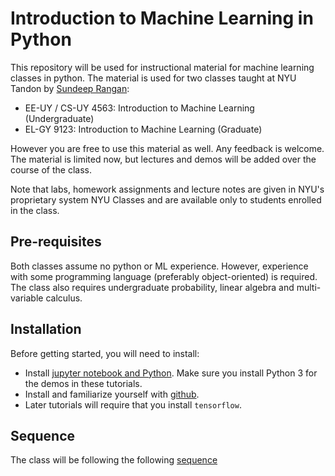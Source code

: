 # Introduction to Machine Learning in Python

This repository will be used for instructional material for 
machine learning classes in python.  The material is used for two classes taught at NYU Tandon
by [Sundeep Rangan](http://wireless.engineering.nyu.edu/sundeep-rangan/):

* EE-UY / CS-UY 4563: Introduction to Machine Learning (Undergraduate)
* EL-GY 9123: Introduction to Machine Learning (Graduate)

However you are free to use this material as well.  Any feedback
is welcome.  The material is limited now, but lectures and demos will
be added over the course of the class.  

Note that labs, homework assignments and lecture notes are given in 
NYU's proprietary system NYU Classes and are available only to
students enrolled in the class.  

## Pre-requisites

Both classes assume no python or ML experience.  However, experience
with some programming language (preferably object-oriented) is required.
The class also requires undergraduate probability, 
linear algebra and multi-variable calculus.  

## Installation

Before getting started, you will need to install:
* Install [jupyter notebook and Python](http://jupyter-notebook-beginner-guide.readthedocs.io/en/latest/index.html).
  Make sure you install Python 3 for the demos in these tutorials.
* Install and familiarize yourself with [github](https://guides.github.com/).
* Later tutorials will require that you install `tensorflow`.

## Sequence
The class will be following the following [sequence](sequence.md)



